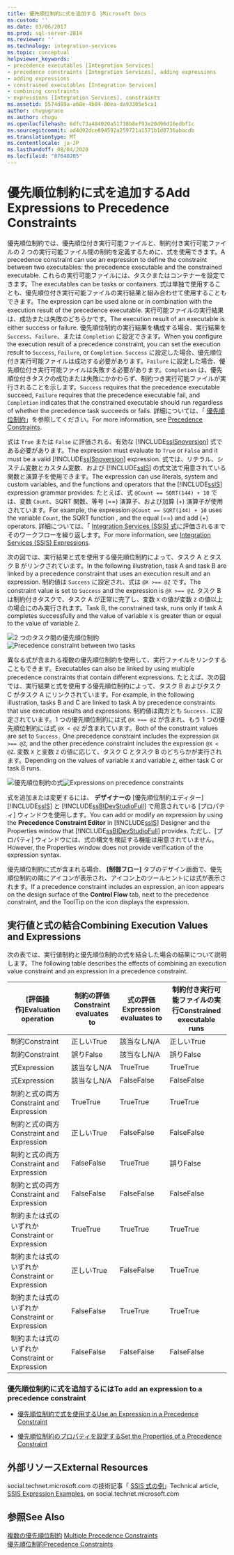 ```yaml
---
title: 優先順位制約に式を追加する |Microsoft Docs
ms.custom: ''
ms.date: 03/06/2017
ms.prod: sql-server-2014
ms.reviewer: ''
ms.technology: integration-services
ms.topic: conceptual
helpviewer_keywords:
- precedence executables [Integration Services]
- precedence constraints [Integration Services], adding expressions
- adding expressions
- constrained executables [Integration Services]
- combining constraints
- expressions [Integration Services], constraints
ms.assetid: 5574d89a-a68e-4b84-80ea-da93305e5ca1
author: chugugrace
ms.author: chugu
ms.openlocfilehash: 6dfc73a484020a51738b8ef93e20d96d16edbf1c
ms.sourcegitcommit: ad4d92dce894592a259721a1571b1d8736abacdb
ms.translationtype: MT
ms.contentlocale: ja-JP
ms.lasthandoff: 08/04/2020
ms.locfileid: "87640205"
---
```

# <a name="add-expressions-to-precedence-constraints"></a><span data-ttu-id="179e5-102">優先順位制約に式を追加する</span><span class="sxs-lookup"><span data-stu-id="179e5-102">Add Expressions to Precedence Constraints</span></span>
  <span data-ttu-id="179e5-103">優先順位制約では、優先順位付き実行可能ファイルと、制約付き実行可能ファイルの 2 つの実行可能ファイル間の制約を定義するために、式を使用できます。</span><span class="sxs-lookup"><span data-stu-id="179e5-103">A precedence constraint can use an expression to define the constraint between two executables: the precedence executable and the constrained executable.</span></span> <span data-ttu-id="179e5-104">これらの実行可能ファイルには、タスクまたはコンテナーを設定できます。</span><span class="sxs-lookup"><span data-stu-id="179e5-104">The executables can be tasks or containers.</span></span> <span data-ttu-id="179e5-105">式は単独で使用することも、優先順位付き実行可能ファイルの実行結果と組み合わせて使用することもできます。</span><span class="sxs-lookup"><span data-stu-id="179e5-105">The expression can be used alone or in combination with the execution result of the precedence executable.</span></span> <span data-ttu-id="179e5-106">実行可能ファイルの実行結果は、成功または失敗のどちらかです。</span><span class="sxs-lookup"><span data-stu-id="179e5-106">The execution result of an executable is either success or failure.</span></span> <span data-ttu-id="179e5-107">優先順位制約の実行結果を構成する場合、実行結果を `Success`、`Failure`、または `Completion` に設定できます。</span><span class="sxs-lookup"><span data-stu-id="179e5-107">When you configure the execution result of a precedence constraint, you can set the execution result to `Success`, `Failure`, or `Completion`.</span></span> <span data-ttu-id="179e5-108">`Success` に設定した場合、優先順位付き実行可能ファイルは成功する必要があります。`Failure` に設定した場合、優先順位付き実行可能ファイルは失敗する必要があります。`Completion` は、優先順位付きタスクの成功または失敗にかかわらず、制約つき実行可能ファイルが実行されることを示します。</span><span class="sxs-lookup"><span data-stu-id="179e5-108">`Success` requires that the precedence executable succeed, `Failure` requires that the precedence executable fail, and `Completion` indicates that the constrained executable should run regardless of whether the precedence task succeeds or fails.</span></span> <span data-ttu-id="179e5-109">詳細については、「 [優先順位制約](control-flow/precedence-constraints.md)」を参照してください。</span><span class="sxs-lookup"><span data-stu-id="179e5-109">For more information, see [Precedence Constraints](control-flow/precedence-constraints.md).</span></span>  
  
 <span data-ttu-id="179e5-110">式は `True` または `False` に評価される、有効な [!INCLUDE[ssISnoversion](../includes/ssisnoversion-md.md)] 式である必要があります。</span><span class="sxs-lookup"><span data-stu-id="179e5-110">The expression must evaluate to `True` or `False` and it must be a valid [!INCLUDE[ssISnoversion](../includes/ssisnoversion-md.md)] expression.</span></span> <span data-ttu-id="179e5-111">式では、リテラル、システム変数とカスタム変数、および [!INCLUDE[ssIS](../includes/ssis-md.md)] の式文法で用意されている関数と演算子を使用できます。</span><span class="sxs-lookup"><span data-stu-id="179e5-111">The expression can use literals, system and custom variables, and the functions and operators that the [!INCLUDE[ssIS](../includes/ssis-md.md)] expression grammar provides.</span></span> <span data-ttu-id="179e5-112">たとえば、式 `@Count == SQRT(144) + 10` では、変数 `Count`、SQRT 関数、等号 (==) 演算子、および加算 (+) 演算子が使用されています。</span><span class="sxs-lookup"><span data-stu-id="179e5-112">For example, the expression `@Count == SQRT(144) + 10` uses the variable `Count`, the SQRT function , and the equal (==) and add (+) operators.</span></span> <span data-ttu-id="179e5-113">詳細については、「 [Integration Services (SSIS) 式](expressions/integration-services-ssis-expressions.md)に評価されるまでそのワークフローを繰り返します。</span><span class="sxs-lookup"><span data-stu-id="179e5-113">For more information, see [Integration Services &#40;SSIS&#41; Expressions](expressions/integration-services-ssis-expressions.md).</span></span>  
  
 <span data-ttu-id="179e5-114">次の図では、実行結果と式を使用する優先順位制約によって、タスク A とタスク B がリンクされています。</span><span class="sxs-lookup"><span data-stu-id="179e5-114">In the following illustration, task A and task B are linked by a precedence constraint that uses an execution result and an expression.</span></span> <span data-ttu-id="179e5-115">制約値は `Success` に設定され、式は `@X >== @Z` です。</span><span class="sxs-lookup"><span data-stu-id="179e5-115">The constraint value is set to `Success` and the expression is  `@X >== @Z`.</span></span> <span data-ttu-id="179e5-116">タスク B は制約付きタスクで、タスク A が正常に完了し、変数 `X` の値が変数 `Z` の値以上の場合にのみ実行されます。</span><span class="sxs-lookup"><span data-stu-id="179e5-116">Task B, the constrained task, runs only if task A completes successfully and the value of variable `X` is greater than or equal to the value of variable `Z`.</span></span>  
  
 <span data-ttu-id="179e5-117">![2 つのタスク間の優先順位制約](media/mw-dts-03.gif "2 つのタスク間の優先順位制約")</span><span class="sxs-lookup"><span data-stu-id="179e5-117">![Precedence constraint between two tasks](media/mw-dts-03.gif "Precedence constraint between two tasks")</span></span>  
  
 <span data-ttu-id="179e5-118">異なる式が含まれる複数の優先順位制約を使用して、実行ファイルをリンクすることもできます。</span><span class="sxs-lookup"><span data-stu-id="179e5-118">Executables can also be linked by using multiple precedence constraints that contain different expressions.</span></span> <span data-ttu-id="179e5-119">たとえば、次の図では、実行結果と式を使用する優先順位制約によって、タスク B およびタスク C がタスク A にリンクされています。</span><span class="sxs-lookup"><span data-stu-id="179e5-119">For example, in the following illustration, tasks B and C are linked to task A by precedence constraints that use execution results and expressions.</span></span> <span data-ttu-id="179e5-120">制約値は両方とも `Success.` に設定されています。1 つの優先順位制約には式 `@X >== @Z` が含まれ、もう 1 つの優先順位制約には式 `@X < @Z` が含まれています。</span><span class="sxs-lookup"><span data-stu-id="179e5-120">Both of the constraint values are set to `Success.` One precedence constraint includes the expression `@X >== @Z`, and the other precedence constraint includes the expression `@X < @Z`.</span></span> <span data-ttu-id="179e5-121">変数 `X` と変数 `Z` の値に応じて、タスク C とタスク B のどちらかが実行されます。</span><span class="sxs-lookup"><span data-stu-id="179e5-121">Depending on the values of variable `X` and variable `Z`, either task C or task B runs.</span></span>  
  
 <span data-ttu-id="179e5-122">![優先順位制約の式](media/mw-dts-04.gif "優先順位制約の式")</span><span class="sxs-lookup"><span data-stu-id="179e5-122">![Expressions on precedence constraints](media/mw-dts-04.gif "Expressions on precedence constraints")</span></span>  
  
 <span data-ttu-id="179e5-123">式を追加または変更するには、 **デザイナーの** [優先順位制約エディター] [!INCLUDE[ssIS](../includes/ssis-md.md)] と [!INCLUDE[ssBIDevStudioFull](../includes/ssbidevstudiofull-md.md)] で用意されている [プロパティ] ウィンドウを使用します。</span><span class="sxs-lookup"><span data-stu-id="179e5-123">You can add or modify an expression by using the **Precedence Constraint Editor** in [!INCLUDE[ssIS](../includes/ssis-md.md)] Designer and the Properties window that [!INCLUDE[ssBIDevStudioFull](../includes/ssbidevstudiofull-md.md)] provides.</span></span> <span data-ttu-id="179e5-124">ただし、[プロパティ] ウィンドウには、式の構文を検証する機能は用意されていません。</span><span class="sxs-lookup"><span data-stu-id="179e5-124">However, the Properties window does not provide verification of the expression syntax.</span></span>  
  
 <span data-ttu-id="179e5-125">優先順位制約に式が含まれる場合、 **[制御フロー]** タブのデザイン画面で、優先順位制約の隣にアイコンが表示され、アイコン上のツールヒントには式が表示されます。</span><span class="sxs-lookup"><span data-stu-id="179e5-125">If a precedence constraint includes an expression, an icon appears on the design surface of the **Control Flow** tab, next to the precedence constraint, and the ToolTip on the icon displays the expression.</span></span>  
  
## <a name="combining-execution-values-and-expressions"></a><span data-ttu-id="179e5-126">実行値と式の結合</span><span class="sxs-lookup"><span data-stu-id="179e5-126">Combining Execution Values and Expressions</span></span>  
 <span data-ttu-id="179e5-127">次の表では、実行値制約と優先順位制約の式を結合した場合の結果について説明します。</span><span class="sxs-lookup"><span data-stu-id="179e5-127">The following table describes the effects of combining an execution value constraint and an expression in a precedence constraint.</span></span>  
  
|<span data-ttu-id="179e5-128">[評価操作]</span><span class="sxs-lookup"><span data-stu-id="179e5-128">Evaluation operation</span></span>|<span data-ttu-id="179e5-129">制約の評価</span><span class="sxs-lookup"><span data-stu-id="179e5-129">Constraint evaluates to</span></span>|<span data-ttu-id="179e5-130">式の評価</span><span class="sxs-lookup"><span data-stu-id="179e5-130">Expression evaluates to</span></span>|<span data-ttu-id="179e5-131">制約付き実行可能ファイルの実行</span><span class="sxs-lookup"><span data-stu-id="179e5-131">Constrained executable runs</span></span>|  
|--------------------------|-----------------------------|-----------------------------|---------------------------------|  
|<span data-ttu-id="179e5-132">制約</span><span class="sxs-lookup"><span data-stu-id="179e5-132">Constraint</span></span>|<span data-ttu-id="179e5-133">正しい</span><span class="sxs-lookup"><span data-stu-id="179e5-133">True</span></span>|<span data-ttu-id="179e5-134">該当なし</span><span class="sxs-lookup"><span data-stu-id="179e5-134">N/A</span></span>|<span data-ttu-id="179e5-135">正しい</span><span class="sxs-lookup"><span data-stu-id="179e5-135">True</span></span>|  
|<span data-ttu-id="179e5-136">制約</span><span class="sxs-lookup"><span data-stu-id="179e5-136">Constraint</span></span>|<span data-ttu-id="179e5-137">誤り</span><span class="sxs-lookup"><span data-stu-id="179e5-137">False</span></span>|<span data-ttu-id="179e5-138">該当なし</span><span class="sxs-lookup"><span data-stu-id="179e5-138">N/A</span></span>|<span data-ttu-id="179e5-139">誤り</span><span class="sxs-lookup"><span data-stu-id="179e5-139">False</span></span>|  
|<span data-ttu-id="179e5-140">式</span><span class="sxs-lookup"><span data-stu-id="179e5-140">Expression</span></span>|<span data-ttu-id="179e5-141">該当なし</span><span class="sxs-lookup"><span data-stu-id="179e5-141">N/A</span></span>|<span data-ttu-id="179e5-142">True</span><span class="sxs-lookup"><span data-stu-id="179e5-142">True</span></span>|<span data-ttu-id="179e5-143">True</span><span class="sxs-lookup"><span data-stu-id="179e5-143">True</span></span>|  
|<span data-ttu-id="179e5-144">式</span><span class="sxs-lookup"><span data-stu-id="179e5-144">Expression</span></span>|<span data-ttu-id="179e5-145">該当なし</span><span class="sxs-lookup"><span data-stu-id="179e5-145">N/A</span></span>|<span data-ttu-id="179e5-146">False</span><span class="sxs-lookup"><span data-stu-id="179e5-146">False</span></span>|<span data-ttu-id="179e5-147">False</span><span class="sxs-lookup"><span data-stu-id="179e5-147">False</span></span>|  
|<span data-ttu-id="179e5-148">制約と式の両方</span><span class="sxs-lookup"><span data-stu-id="179e5-148">Constraint and Expression</span></span>|<span data-ttu-id="179e5-149">True</span><span class="sxs-lookup"><span data-stu-id="179e5-149">True</span></span>|<span data-ttu-id="179e5-150">True</span><span class="sxs-lookup"><span data-stu-id="179e5-150">True</span></span>|<span data-ttu-id="179e5-151">True</span><span class="sxs-lookup"><span data-stu-id="179e5-151">True</span></span>|  
|<span data-ttu-id="179e5-152">制約と式の両方</span><span class="sxs-lookup"><span data-stu-id="179e5-152">Constraint and Expression</span></span>|<span data-ttu-id="179e5-153">正しい</span><span class="sxs-lookup"><span data-stu-id="179e5-153">True</span></span>|<span data-ttu-id="179e5-154">False</span><span class="sxs-lookup"><span data-stu-id="179e5-154">False</span></span>|<span data-ttu-id="179e5-155">False</span><span class="sxs-lookup"><span data-stu-id="179e5-155">False</span></span>|  
|<span data-ttu-id="179e5-156">制約と式の両方</span><span class="sxs-lookup"><span data-stu-id="179e5-156">Constraint and Expression</span></span>|<span data-ttu-id="179e5-157">False</span><span class="sxs-lookup"><span data-stu-id="179e5-157">False</span></span>|<span data-ttu-id="179e5-158">True</span><span class="sxs-lookup"><span data-stu-id="179e5-158">True</span></span>|<span data-ttu-id="179e5-159">誤り</span><span class="sxs-lookup"><span data-stu-id="179e5-159">False</span></span>|  
|<span data-ttu-id="179e5-160">制約と式の両方</span><span class="sxs-lookup"><span data-stu-id="179e5-160">Constraint and Expression</span></span>|<span data-ttu-id="179e5-161">False</span><span class="sxs-lookup"><span data-stu-id="179e5-161">False</span></span>|<span data-ttu-id="179e5-162">False</span><span class="sxs-lookup"><span data-stu-id="179e5-162">False</span></span>|<span data-ttu-id="179e5-163">False</span><span class="sxs-lookup"><span data-stu-id="179e5-163">False</span></span>|  
|<span data-ttu-id="179e5-164">制約または式のいずれか</span><span class="sxs-lookup"><span data-stu-id="179e5-164">Constraint or Expression</span></span>|<span data-ttu-id="179e5-165">True</span><span class="sxs-lookup"><span data-stu-id="179e5-165">True</span></span>|<span data-ttu-id="179e5-166">True</span><span class="sxs-lookup"><span data-stu-id="179e5-166">True</span></span>|<span data-ttu-id="179e5-167">True</span><span class="sxs-lookup"><span data-stu-id="179e5-167">True</span></span>|  
|<span data-ttu-id="179e5-168">制約または式のいずれか</span><span class="sxs-lookup"><span data-stu-id="179e5-168">Constraint or Expression</span></span>|<span data-ttu-id="179e5-169">正しい</span><span class="sxs-lookup"><span data-stu-id="179e5-169">True</span></span>|<span data-ttu-id="179e5-170">False</span><span class="sxs-lookup"><span data-stu-id="179e5-170">False</span></span>|<span data-ttu-id="179e5-171">True</span><span class="sxs-lookup"><span data-stu-id="179e5-171">True</span></span>|  
|<span data-ttu-id="179e5-172">制約または式のいずれか</span><span class="sxs-lookup"><span data-stu-id="179e5-172">Constraint or Expression</span></span>|<span data-ttu-id="179e5-173">False</span><span class="sxs-lookup"><span data-stu-id="179e5-173">False</span></span>|<span data-ttu-id="179e5-174">True</span><span class="sxs-lookup"><span data-stu-id="179e5-174">True</span></span>|<span data-ttu-id="179e5-175">True</span><span class="sxs-lookup"><span data-stu-id="179e5-175">True</span></span>|  
|<span data-ttu-id="179e5-176">制約または式のいずれか</span><span class="sxs-lookup"><span data-stu-id="179e5-176">Constraint or Expression</span></span>|<span data-ttu-id="179e5-177">False</span><span class="sxs-lookup"><span data-stu-id="179e5-177">False</span></span>|<span data-ttu-id="179e5-178">False</span><span class="sxs-lookup"><span data-stu-id="179e5-178">False</span></span>|<span data-ttu-id="179e5-179">False</span><span class="sxs-lookup"><span data-stu-id="179e5-179">False</span></span>|  
  
### <a name="to-add-an-expression-to-a-precedence-constraint"></a><span data-ttu-id="179e5-180">優先順位制約に式を追加するには</span><span class="sxs-lookup"><span data-stu-id="179e5-180">To add an expression to a precedence constraint</span></span>  
  
-   [<span data-ttu-id="179e5-181">優先順位制約で式を使用する</span><span class="sxs-lookup"><span data-stu-id="179e5-181">Use an Expression in a Precedence Constraint</span></span>](../../2014/integration-services/use-an-expression-in-a-precedence-constraint.md)  
  
-   [<span data-ttu-id="179e5-182">優先順位制約のプロパティを設定する</span><span class="sxs-lookup"><span data-stu-id="179e5-182">Set the Properties of a Precedence Constraint</span></span>](../../2014/integration-services/set-the-properties-of-a-precedence-constraint.md)  
  
## <a name="external-resources"></a><span data-ttu-id="179e5-183">外部リソース</span><span class="sxs-lookup"><span data-stu-id="179e5-183">External Resources</span></span>  
 <span data-ttu-id="179e5-184">social.technet.microsoft.com の技術記事「 [SSIS 式の例](https://go.microsoft.com/fwlink/?LinkId=220761)」</span><span class="sxs-lookup"><span data-stu-id="179e5-184">Technical article, [SSIS Expression Examples](https://go.microsoft.com/fwlink/?LinkId=220761), on social.technet.microsoft.com</span></span>  
  
## <a name="see-also"></a><span data-ttu-id="179e5-185">参照</span><span class="sxs-lookup"><span data-stu-id="179e5-185">See Also</span></span>  
 <span data-ttu-id="179e5-186">[複数の優先順位制約](../../2014/integration-services/multiple-precedence-constraints.md) </span><span class="sxs-lookup"><span data-stu-id="179e5-186">[Multiple Precedence Constraints](../../2014/integration-services/multiple-precedence-constraints.md) </span></span>  
 [<span data-ttu-id="179e5-187">優先順位制約</span><span class="sxs-lookup"><span data-stu-id="179e5-187">Precedence Constraints</span></span>](control-flow/precedence-constraints.md)  
  
  
